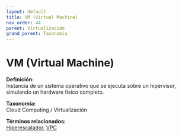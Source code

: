```yaml
---
layout: default
title: VM (Virtual Machine)
nav_order: 44
parent: Virtualización
grand_parent: Taxonomía
---
```


# VM (Virtual Machine)

**Definición:**  
Instancia de un sistema operativo que se ejecuta sobre un hipervisor, simulando un hardware físico completo.

**Taxonomía:**  
Cloud Computing / Virtualización

**Términos relacionados:**  
[Hiperescalador](https://maleniski.github.io/diccionario-angl-tec-mx/docs/taxonomia/cloud-computing-/-virtualización/hiperescalador.html), [VPC](https://maleniski.github.io/diccionario-angl-tec-mx/docs/taxonomia/cloud-computing-/-virtualización/vpc.html)
